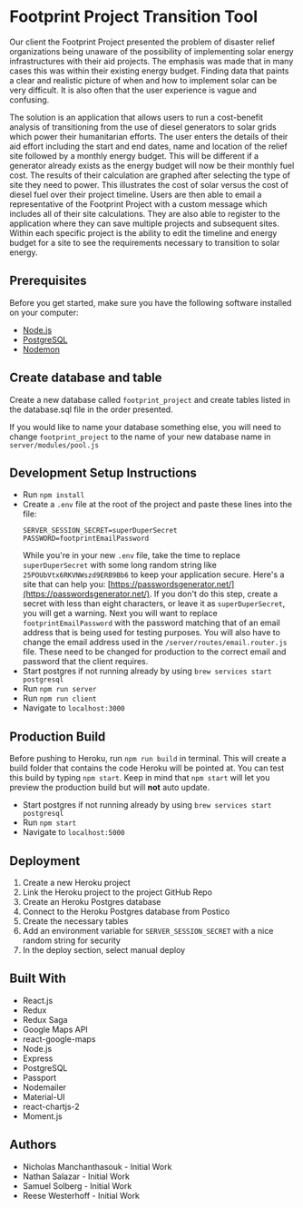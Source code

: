 # Footprint Project Transition Tool

Our client the Footprint Project presented the problem of disaster relief organizations being unaware of the possibility of implementing solar energy infrastructures with their aid projects. The emphasis was made that in many cases this was within their existing energy budget. Finding data that paints a clear and realistic picture of when and how to implement solar can be very difficult.  It is also often that the user experience is vague and confusing.

The solution is an application that allows users to run a cost-benefit analysis of transitioning from the use of diesel generators to solar grids which power their humanitarian efforts. The user enters the details of their aid effort including the start and end dates, name and location of the relief site followed by a monthly energy budget.  This will be different if a generator already exists as the energy budget will now be their monthly fuel cost. The results of their calculation are graphed after selecting the type of site they need to power.  This illustrates the cost of solar versus the cost of diesel fuel over their project timeline. Users are then able to email a representative of the Footprint Project with a custom message which includes all of their site calculations. They are also able to register to the application where they can save multiple projects and subsequent sites. Within each specific project is the ability to edit the timeline and energy budget for a site to see the requirements necessary to transition to solar energy.

## Prerequisites

Before you get started, make sure you have the following software installed on your computer:

- [Node.js](https://nodejs.org/en/)
- [PostgreSQL](https://www.postgresql.org/)
- [Nodemon](https://nodemon.io/)

## Create database and table

Create a new database called `footprint_project` and create tables listed in the database.sql file in the order presented.

If you would like to name your database something else, you will need to change `footprint_project` to the name of your new database name in `server/modules/pool.js`

## Development Setup Instructions

* Run `npm install`
* Create a `.env` file at the root of the project and paste these lines into the file:
    ```
    SERVER_SESSION_SECRET=superDuperSecret
    PASSWORD=footprintEmailPassword
    ```
    While you're in your new `.env` file, take the time to replace `superDuperSecret` with some long random string like `25POUbVtx6RKVNWszd9ERB9Bb6` to keep your application secure. Here's a site that can help you: [https://passwordsgenerator.net/](https://passwordsgenerator.net/). If you don't do this step, create a secret with less than eight characters, or leave it as `superDuperSecret`, you will get a warning.
    Next you will want to replace `footprintEmailPassword` with the password matching that of an email address that is being used for testing purposes. You will also have to change the email address used in the `/server/routes/email.router.js` file. These need to be changed for production to the correct email and password that the client requires.
* Start postgres if not running already by using `brew services start postgresql`
* Run `npm run server`
* Run `npm run client`
* Navigate to `localhost:3000`

## Production Build

Before pushing to Heroku, run `npm run build` in terminal. This will create a build folder that contains the code Heroku will be pointed at. You can test this build by typing `npm start`. Keep in mind that `npm start` will let you preview the production build but will **not** auto update.

* Start postgres if not running already by using `brew services start postgresql`
* Run `npm start`
* Navigate to `localhost:5000`

## Deployment

1. Create a new Heroku project
1. Link the Heroku project to the project GitHub Repo
1. Create an Heroku Postgres database
1. Connect to the Heroku Postgres database from Postico
1. Create the necessary tables
1. Add an environment variable for `SERVER_SESSION_SECRET` with a nice random string for security
1. In the deploy section, select manual deploy

## Built With

* React.js
* Redux
* Redux Saga
* Google Maps API
* react-google-maps
* Node.js
* Express
* PostgreSQL
* Passport
* Nodemailer
* Material-UI
* react-chartjs-2
* Moment.js

## Authors

* Nicholas Manchanthasouk - Initial Work
* Nathan Salazar - Initial Work
* Samuel Solberg - Initial Work
* Reese Westerhoff - Initial Work